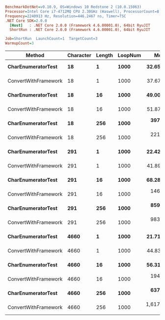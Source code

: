 ``` ini

BenchmarkDotNet=v0.10.9, OS=Windows 10 Redstone 2 (10.0.15063)
Processor=Intel Core i7-4712MQ CPU 2.30GHz (Haswell), ProcessorCount=8
Frequency=2240913 Hz, Resolution=446.2467 ns, Timer=TSC
.NET Core SDK=2.0.0
  [Host]   : .NET Core 2.0.0 (Framework 4.6.00001.0), 64bit RyuJIT
  ShortRun : .NET Core 2.0.0 (Framework 4.6.00001.0), 64bit RyuJIT

Job=ShortRun  LaunchCount=1  TargetCount=3  
WarmupCount=3  

```
 |               Method | Character | Length | LoopNum |        Mean |       Error |     StdDev |
 |--------------------- |---------- |------- |-------- |------------:|------------:|-----------:|
 |   **CharEnumeratorTest** |        **18** |      **1** |    **1000** |    **32.65 us** |   **2.7864 us** |  **0.1574 us** |
 | ConvertWithFramework |        18 |      1 |    1000 |    37.67 us |  16.1159 us |  0.9106 us |
 |   **CharEnumeratorTest** |        **18** |     **16** |    **1000** |    **49.00 us** |  **11.0142 us** |  **0.6223 us** |
 | ConvertWithFramework |        18 |     16 |    1000 |    51.87 us |   2.9427 us |  0.1663 us |
 |   **CharEnumeratorTest** |        **18** |    **256** |    **1000** |   **397.23 us** |  **23.7893 us** |  **1.3441 us** |
 | ConvertWithFramework |        18 |    256 |    1000 |   221.27 us |  10.8647 us |  0.6139 us |
 |   **CharEnumeratorTest** |       **291** |      **1** |    **1000** |    **22.42 us** |   **3.7778 us** |  **0.2134 us** |
 | ConvertWithFramework |       291 |      1 |    1000 |    41.89 us |  10.9257 us |  0.6173 us |
 |   **CharEnumeratorTest** |       **291** |     **16** |    **1000** |    **68.28 us** |  **12.3259 us** |  **0.6964 us** |
 | ConvertWithFramework |       291 |     16 |    1000 |   146.39 us |  64.2426 us |  3.6298 us |
 |   **CharEnumeratorTest** |       **291** |    **256** |    **1000** |   **859.27 us** | **207.9270 us** | **11.7483 us** |
 | ConvertWithFramework |       291 |    256 |    1000 |   983.76 us | 107.3534 us |  6.0657 us |
 |   **CharEnumeratorTest** |      **4660** |      **1** |    **1000** |    **21.71 us** |   **2.8576 us** |  **0.1615 us** |
 | ConvertWithFramework |      4660 |      1 |    1000 |    44.83 us |   0.4428 us |  0.0250 us |
 |   **CharEnumeratorTest** |      **4660** |     **16** |    **1000** |    **56.31 us** |   **5.4365 us** |  **0.3072 us** |
 | ConvertWithFramework |      4660 |     16 |    1000 |   194.09 us |   9.8323 us |  0.5555 us |
 |   **CharEnumeratorTest** |      **4660** |    **256** |    **1000** |   **637.96 us** | **314.4702 us** | **17.7681 us** |
 | ConvertWithFramework |      4660 |    256 |    1000 | 1,617.20 us | 270.4328 us | 15.2800 us |
